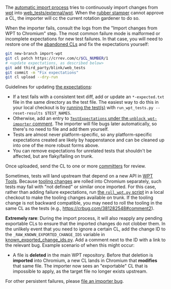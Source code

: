 The [automatic import process](https://chromium.googlesource.com/chromium/src/+/master/docs/testing/web_platform_tests.md#automatic-import-process) tries to continuously import changes from [wpt](https://github.com/web-platform-tests/wpt) into [web_tests/external/wpt](https://cs.chromium.org/chromium/src/third_party/blink/web_tests/external/wpt/).
When the [rubber stamper] cannot approve a CL, the importer will cc the
current rotation gardener to do so.

[rubber stamper]: https://chromium.googlesource.com/chromium/src/+/HEAD/docs/testing/web_platform_tests.md#rubber_stamper-bot

When the importer fails, consult the logs from the "Import changes from WPT to
Chromium" step.
The most common failure mode is malformed or incomplete expectations for new
test failures.
In that case, you will need to restore one of the [abandoned CLs] and fix the
expectations yourself:

```sh
git new-branch import-wpt
git cl patch https://crrev.com/c/$CL_NUMBER/1
# <update expectations, as described below>
git add third_party/blink/web_tests
git commit -m "Fix expectations"
git cl upload --dry-run
```

Guidelines for updating [the expectations]:
* If a test fails with a consistent text diff, add or update an
  `*-expected.txt` file in the same directory as the test file.
  The easiest way to do this in your local checkout is by [running the
  test(s)][run tests] with `run_wpt_tests.py --reset-results $TEST_NAMES`.
* Otherwise, add an entry to [`TestExpectations` under the `unblock
  wpt-importer` comment][TestExpectations]. The importer will file bugs later
  automatically, so there's no need to file and add them yourself.
* Tests are almost never platform-specific, so any platform-specific
  expectations created are likely by happenstance and can be cleaned up into
  one of the more robust forms above.
* You can remove expectations for unrelated tests that shouldn't be affected,
  but are flaky/failing on trunk.

Once uploaded, send the CL to one or more [committers] for review.

[run tests]: https://chromium.googlesource.com/chromium/src/+/HEAD/docs/testing/run_web_platform_tests.md
[committers]: https://www.chromium.org/getting-involved/become-a-committer/
[TestExpectations]: https://chromium.googlesource.com/chromium/src/+/3e74d537/third_party/blink/web_tests/TestExpectations#2712
[the expectations]: https://chromium.googlesource.com/chromium/src/+/HEAD/docs/testing/web_test_expectations.md
[abandoned CLs]: https://chromium-review.googlesource.com/q/status:abandoned+owner:wpt-autoroller@chops-service-accounts.iam.gserviceaccount.com

Sometimes, tests will land upstream that depend on a new API in
[WPT Tools](https://github.com/web-platform-tests/wpt/tree/master/tools).
Because [tooling changes] are rolled into Chromium separately, such tests may
fail with "not defined" or similar once imported.
For this case, rather than adding failure expectations, run [the
`roll_wpt.py` script][roll script] in a local checkout to make the tooling
changes available on trunk.
If the tooling change is not backward compatible, you may need to roll the
tooling in the same CL as the tests (e.g.,
https://crbug.com/381282548#comment2).

[tooling changes]: https://chromium-review.googlesource.com/q/subject:%22Roll+wpt+tooling%22
[roll script]: https://chromium.googlesource.com/chromium/src/+/HEAD/third_party/wpt_tools/roll_wpt.py

**Extremely rare**: During the import process, it will also reapply any pending
exportable CLs to ensure that the imported changes do not clobber them. In
the unlikely event that you need to ignore a certain CL, add the change ID
to the `_RAW_KNOWN_EXPORTED_CHANGE_IDS` variable in
[known_exported_change_ids.py](https://source.chromium.org/chromium/chromium/src/+/main:third_party/blink/tools/blinkpy/w3c/known_exported_change_ids.py;l=31;drc=6b4304b612b0cf4c20d55eff205d5b16b1572ba6).
Add a comment next to the ID with a link to the relevant bug. Example scenario
of when this might occur:
- A file is **deleted** in the main WPT repository. Before that deletion is **imported** into Chromium, a new CL lands in Chromium that **modifies** that same file. The importer now sees an "exportable" CL that is impossible to apply, as the target file no longer exists upstream.


For other persistent failures, please [file an importer bug](https://bugs.chromium.org/p/chromium/issues/entry?components=Blink%3EInfra&summary=[WPT%20Import]).
